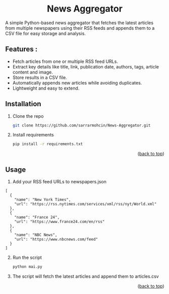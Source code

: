 <div id="top"></div>
<div align="center">
  <h1 align="center">News Aggregator</h1>
</div>

A simple Python-based news aggregator that fetches the latest articles from multiple newspapers using their RSS feeds and appends them to a CSV file for easy storage and analysis.
  <br>

## Features :
- Fetch articles from one or multiple RSS feed URLs.
- Extract key details like title, link, publication date, authors, tags, article content and image.
- Store results in a CSV file.
- Automatically appends new articles while avoiding duplicates.
- Lightweight and easy to extend.


<!-- GETTING STARTED -->
## Installation

1. Clone the repo
   ```sh
   git clone https://github.com/sarrarmohcin/News-Aggregator.git
   ```
2. Install requirements
   ```sh
   pip install -r requirements.txt
   ```

<p align="right">(<a href="#top">back to top</a>)</p>

<!-- USAGE EXAMPLES -->
## Usage

1. Add your RSS feed URLs to newspapers.json
```
[
  {
    "name": "New York Times",
    "url": "https://rss.nytimes.com/services/xml/rss/nyt/World.xml"
  },
  {
    "name": "France 24",
    "url": "https://www.france24.com/en/rss"
  },
  {
    "name": "NBC News",
    "url": "https://www.nbcnews.com/feed"
  }
]

```
2. Run the script
   ```sh
   python mai.py
   ```
3. The script will fetch the latest articles and append them to articles.csv

<p align="right">(<a href="#top">back to top</a>)</p>


